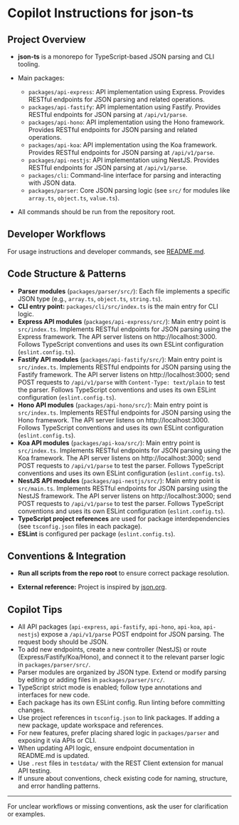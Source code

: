 # Copilot Instructions for json-ts

## Project Overview

- **json-ts** is a monorepo for TypeScript-based JSON parsing and CLI tooling.

- Main packages:
  - `packages/api-express`: API implementation using Express. Provides RESTful endpoints for JSON parsing and related operations.
  - `packages/api-fastify`: API implementation using Fastify. Provides RESTful endpoints for JSON parsing at `/api/v1/parse`.
  - `packages/api-hono`: API implementation using the Hono framework. Provides RESTful endpoints for JSON parsing and related operations.
  - `packages/api-koa`: API implementation using the Koa framework. Provides RESTful endpoints for JSON parsing at `/api/v1/parse`.
  - `packages/api-nestjs`: API implementation using NestJS. Provides RESTful endpoints for JSON parsing at `/api/v1/parse`.
  - `packages/cli`: Command-line interface for parsing and interacting with JSON data.
  - `packages/parser`: Core JSON parsing logic (see `src/` for modules like `array.ts`, `object.ts`, `value.ts`).

- All commands should be run from the repository root.

## Developer Workflows

For usage instructions and developer commands, see [README.md](../README.md).

## Code Structure & Patterns

- **Parser modules** (`packages/parser/src/`): Each file implements a specific JSON type (e.g., `array.ts`, `object.ts`, `string.ts`).
- **CLI entry point:** `packages/cli/src/index.ts` is the main entry for CLI logic.
- **Express API modules** (`packages/api-express/src/`): Main entry point is `src/index.ts`. Implements RESTful endpoints for JSON parsing using the Express framework. The API server listens on http://localhost:3000. Follows TypeScript conventions and uses its own ESLint configuration (`eslint.config.ts`).
- **Fastify API modules** (`packages/api-fastify/src/`): Main entry point is `src/index.ts`. Implements RESTful endpoints for JSON parsing using the Fastify framework. The API server listens on http://localhost:3000; send POST requests to `/api/v1/parse` with `Content-Type: text/plain` to test the parser. Follows TypeScript conventions and uses its own ESLint configuration (`eslint.config.ts`).
- **Hono API modules** (`packages/api-hono/src/`): Main entry point is `src/index.ts`. Implements RESTful endpoints for JSON parsing using the Hono framework. The API server listens on http://localhost:3000. Follows TypeScript conventions and uses its own ESLint configuration (`eslint.config.ts`).
- **Koa API modules** (`packages/api-koa/src/`): Main entry point is `src/index.ts`. Implements RESTful endpoints for JSON parsing using the Koa framework. The API server listens on http://localhost:3000; send POST requests to `/api/v1/parse` to test the parser. Follows TypeScript conventions and uses its own ESLint configuration (`eslint.config.ts`).
- **NestJS API modules** (`packages/api-nestjs/src/`): Main entry point is `src/main.ts`. Implements RESTful endpoints for JSON parsing using the NestJS framework. The API server listens on http://localhost:3000; send POST requests to `/api/v1/parse` to test the parser. Follows TypeScript conventions and uses its own ESLint configuration (`eslint.config.ts`).
- **TypeScript project references** are used for package interdependencies (see `tsconfig.json` files in each package).
- **ESLint** is configured per package (`eslint.config.ts`).

## Conventions & Integration

- **Run all scripts from the repo root** to ensure correct package resolution.

- **External reference:** Project is inspired by [json.org](http://json.org).

## Copilot Tips

- All API packages (`api-express`, `api-fastify`, `api-hono`, `api-koa`, `api-nestjs`) expose a `/api/v1/parse` POST endpoint for JSON parsing. The request body should be JSON.
- To add new endpoints, create a new controller (NestJS) or route (Express/Fastify/Koa/Hono), and connect it to the relevant parser logic in `packages/parser/src/`.
- Parser modules are organized by JSON type. Extend or modify parsing by editing or adding files in `packages/parser/src/`.
- TypeScript strict mode is enabled; follow type annotations and interfaces for new code.
- Each package has its own ESLint config. Run linting before committing changes.
- Use project references in `tsconfig.json` to link packages. If adding a new package, update workspace and references.
- For new features, prefer placing shared logic in `packages/parser` and exposing it via APIs or CLI.
- When updating API logic, ensure endpoint documentation in README.md is updated.
- Use `.rest` files in `testdata/` with the REST Client extension for manual API testing.
- If unsure about conventions, check existing code for naming, structure, and error handling patterns.

---

For unclear workflows or missing conventions, ask the user for clarification or examples.
